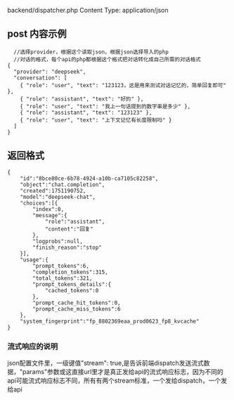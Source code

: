 backend/dispatcher.php
Content Type: application/json
## post 内容示例
```
  //选择provider，根据这个读取json，根据json选择导入的php
  //对话的格式，每个api的php都根据这个格式把对话转化成自己所需的对话格式
{
  "provider": "deepseek",
  "conversation": [
    { "role": "user", "text": "123123，这是用来测试对话记忆的，简单回复即可" },
    { "role": "assistant", "text": "好的" },
    { "role": "user", "text": "我上一句话提到的数字串是多少" },
    { "role": "assistant", "text": "123123" },
    { "role": "user", "text": "上下文记忆有长度限制吗" }
  ]
}
```
## 返回格式
```
{
	"id":"8bce80ce-6b78-4924-a10b-ca7105c82258",
	"object":"chat.completion",
	"created":1751190752,
	"model":"deepseek-chat",
	"choices":[{
		"index":0,
		"message":{
			"role":"assistant",
			"content":"回复"
		},
		"logprobs":null,
		"finish_reason":"stop"
	}],
	"usage":{
		"prompt_tokens":6,
		"completion_tokens":315,
		"total_tokens":321,
		"prompt_tokens_details":{
			"cached_tokens":0
		},
		"prompt_cache_hit_tokens":0,
		"prompt_cache_miss_tokens":6
	},
	"system_fingerprint":"fp_8802369eaa_prod0623_fp8_kvcache"
}
```
### 流式响应的说明
json配置文件里，一级键值"stream": true,是告诉前端dispatch发送流式数据，"params"参数或这直接url里才是真正发给api的流式响应标志，因为不同的api可能流式响应标志不同，所有有两个stream标准，一个发给dispatch，一个发给api
